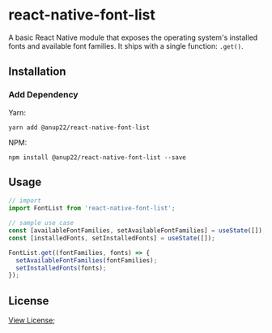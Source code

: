 # react-native-font-list
A basic React Native module that exposes the operating system's installed fonts and available font families. It ships with a single function: `.get()`.

## Installation
### Add Dependency
Yarn:

`yarn add @anup22/react-native-font-list`

NPM:

`npm install @anup22/react-native-font-list --save`

## Usage
```javascript
// import
import FontList from 'react-native-font-list';

// sample use case
const [availableFontFamilies, setAvailableFontFamilies] = useState([]);
const [installedFonts, setInstalledFonts] = useState([]);

FontList.get((fontFamilies, fonts) => {
  setAvailableFontFamilies(fontFamilies);
  setInstalledFonts(fonts);
});
```

## License
[View License](/LICENSE);
